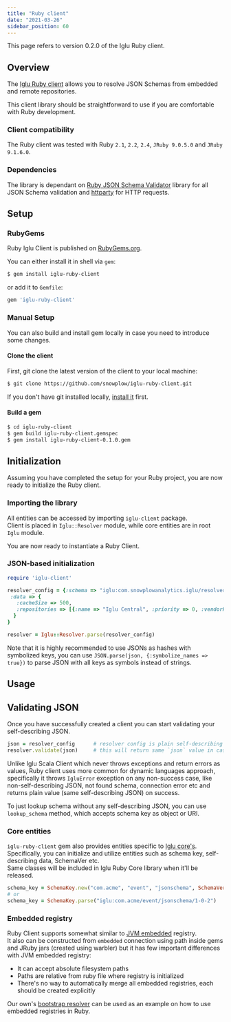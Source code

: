 ```yaml
---
title: "Ruby client"
date: "2021-03-26"
sidebar_position: 60
---
```


This page refers to version 0.2.0 of the Iglu Ruby client.

## Overview

The [Iglu Ruby client](https://github.com/snowplow/iglu-ruby-client) allows you to resolve JSON Schemas from embedded and remote repositories.

This client library should be straightforward to use if you are comfortable with Ruby development.

### Client compatibility

The Ruby client was tested with Ruby `2.1`, `2.2`, `2.4`, `JRuby 9.0.5.0` and `JRuby 9.1.6.0`.

### Dependencies

The library is dependant on [Ruby JSON Schema Validator](https://github.com/ruby-json-schema/json-schema) library for all JSON Schema validation and [httparty](https://github.com/jnunemaker/httparty) for HTTP requests.

## Setup

### RubyGems

Ruby Iglu Client is published on [RubyGems.org](https://rubygems.org/).

You can either install it in shell via `gem`:

```bash
$ gem install iglu-ruby-client
```

or add it to `Gemfile`:

```ruby
gem 'iglu-ruby-client'
```

### Manual Setup

You can also build and install gem locally in case you need to introduce some changes.

#### [](https://github.com/snowplow/iglu/wiki/Ruby-client-setup#clone-the-client)Clone the client

First, git clone the latest version of the client to your local machine:

```bash
$ git clone https://github.com/snowplow/iglu-ruby-client.git
```

If you don't have git installed locally, [install it](http://git-scm.com/downloads) first.

#### [](https://github.com/snowplow/iglu/wiki/Ruby-client-setup#build-a-gem)Build a gem

```bash
$ cd iglu-ruby-client
$ gem build iglu-ruby-client.gemspec
$ gem install iglu-ruby-client-0.1.0.gem
```

## Initialization

Assuming you have completed the setup for your Ruby project, you are now ready to initialize the Ruby client.

### Importing the library

All entities can be accessed by importing `iglu-client` package.  
Client is placed in `Iglu::Resolver` module, while core entities are in root `Iglu` module.

You are now ready to instantiate a Ruby Client.

### JSON-based initialization

```ruby
require 'iglu-client'

resolver_config = {:schema => "iglu:com.snowplowanalytics.iglu/resolver-config/jsonschema/1-0-2",
 :data => {
   :cacheSize => 500,
   :repositories => [{:name => "Iglu Central", :priority => 0, :vendorPrefixes => ["com.snowplowanalytics"], :connection => {:http => {:uri => "http://iglucentral.com"}}}]
  }
}

resolver = Iglu::Resolver.parse(resolver_config)
```

Note that it is highly recommended to use JSONs as hashes with symbolized keys, you can use `JSON.parse(json, {:symbolize_names => true})` to parse JSON with all keys as symbols instead of strings.

## Usage

## Validating JSON

Once you have successfully created a client you can start validating your self-describing JSON.

```ruby
json = resolver_config      # resolver config is plain self-describing JSON!
resolver.validate(json)     # this will return same `json` value in case of success or throw IgluError in case of any failure
```

Unlike Iglu Scala Client which never throws exceptions and return errors as values, Ruby client uses more common for dynamic languages approach,  
specifically it throws `IgluError` exception on any non-success case, like non-self-describing JSON, not found schema, connection error etc and returns plain value (same self-describing JSON) on success.

To just lookup schema without any self-describing JSON, you can use `lookup_schema` method, which accepts schema key as object or URI.

### Core entities

`iglu-ruby-client` gem also provides entities specific to [Iglu core's](/docs/pipeline-components-and-applications/iglu/common-architecture/iglu-core/index.md).  
Specifically, you can initialize and utilize entities such as schema key, self-describing data, SchemaVer etc.  
Same classes will be included in Iglu Ruby Core library when it'll be released.

```ruby
schema_key = SchemaKey.new("com.acme", "event", "jsonschema", SchemaVer.new(1,0,2))
# or 
schema_key = SchemaKey.parse("iglu:com.acme/event/jsonschema/1-0-2")
```

### Embedded registry

Ruby Client supports somewhat similar to [JVM embedded](/docs/pipeline-components-and-applications/iglu/iglu-repositories/jvm-embedded-repo/index.md) registry.  
It also can be constructed from `embedded` connection using path inside gems and JRuby jars (created using warbler) but it has few important differences with JVM embedded registry:

- It can accept absolute filesystem paths
- Paths are relative from ruby file where registry is initialized
- There's no way to automatically merge all embedded registries, each should be created explicitly

Our own's [bootstrap resolver](https://github.com/snowplow/iglu-ruby-client/blob/0.1.0/lib/iglu-client/bootstrap.rb) can be used as an example on how to use embedded registries in Ruby.
